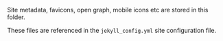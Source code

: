 Site metadata, favicons, open graph, mobile icons etc are stored in this folder.

These files are referenced in the `jekyll_config.yml` site configuration file.
